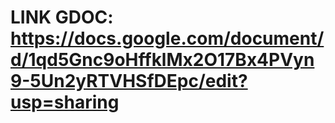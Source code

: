 # LINK GDOC: https://docs.google.com/document/d/1qd5Gnc9oHffklMx2O17Bx4PVyn9-5Un2yRTVHSfDEpc/edit?usp=sharing
